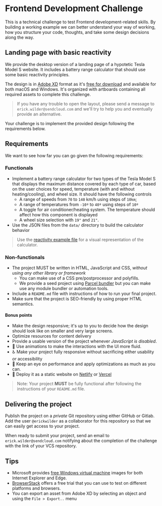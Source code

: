 # Frontend Development Challenge

This is a technical challenge to test Frontend development-related skills. By building a working example
we can better understand your way of working, how you structure your code, thoughts, and take some
design decisions along the way.

## Landing page with basic reactivity

We provide the desktop version of a landing page of a hypotetic Tesla Model S website.
It includes a battery range calculator that should use some basic reactivity principles.

The design is in [Adobe XD][xd] format as it's [free for download][xd] and available
for both macOS and Windows. It's organized with artboards containing all required assets
to complete this challenge.

> If you have any trouble to open the layout, please send a message to `erick.wilder@sendcloud.com`
> and we'll try to help you and eventually provide an alternative.

Your challenge is to implement the provided design following the requirements below.

## Requirements

We want to see how far you can go given the following requirements:

### Functionals

- Implement a battery range calculator for two types of the Tesla Model S that
  displays the maximum distance covered by each type of car, based on the user
  choices for speed, temperature (with and without heating/cooling), and wheel size.
  It should have the following controls
  - A range of speeds from `70` to `140` km/h using steps of `10km`;
  - A range of temperatures from `-10º` to `40º` using steps of `10º`
  - A toggle for air conditioner/heating system. The temperature should affect how this component
    is displayed
  - A wheel size selection with `19"` and `21"`.
- Use the JSON files from the `data/` directory to build the calculator behavior

> Use the [reactivity example file](reactivity-example.html) for a visual representation of the calculator.

### Non-functionals

- The project MUST be written in HTML, JavaScript and CSS, _without using any other
  library or framework_
  - You can make use of a CSS pre/postprocessor and polyfills.
  - We provide a seed project using [Parcel bundler](https://parceljs.org/) but you can make use any module
    bundler or automation tools.
- Include a `README.md` file with instructions of how to run your final project.
- Make sure that the project is SEO-friendly by using proper HTML semantics.

#### Bonus points

- Make the design responsive; it's up to you to decide how the design should look
  like on smaller and very large screens.
- Optimize resources for content delivery
- Provide a usable version of the project whenever _JavaScript is disabled_.
- 🤩 Use animations to make the interactions with the UI more fluid.
- ♿️ Make your project fully responsive without sacrificing either usability _or_ accessibility
- 🐢 Keep an eye on performance and apply optimizations as much as you can.
- 🚀 Deploy it as a static website on [Netlify](http://netlify.com) or [Vercel](http://vercel.com)

> Note: Your project **MUST** be fully functional after following the instructions
> of your `README.md` file.

## Delivering the project

Publish the project on a _private_ Git repository using either GitHub or Gitlab.
Add the user `@erickwilder` as a collaborator for this repository so that we can easily get access to your project.

When ready to submit your project, send an email to `erick.wilder@sendcloud.com` notifying about the completion
of the challenge with the link of your VCS repository.

## Tips

- Microsoft provides [free Windows virtual machine][vms] images for both Internet
  Explorer and Edge.
- [BrowserStack][browserstack] offers a free trial that you can use to test on
  different platforms and browsers.
- You can export an asset from Adobe XD by selecting an object and using the `File > Export..`
  menu

[xd]: https://www.adobe.com/nl/products/xd.html
[browserstack]: https://www.browserstack.com/
[vms]: https://developer.microsoft.com/en-us/microsoft-edge/tools/vms/
